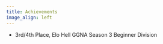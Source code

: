 ```yaml
---
title: Achievements
image_align: left
---
```


* 3rd/4th Place, Elo Hell GGNA Season 3 Beginner Division